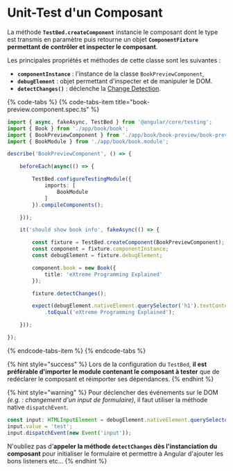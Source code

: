 # Unit-Test d'un Composant

La méthode **`TestBed.createComponent`** instancie le composant dont le type est transmis en paramètre puis retourne un objet **`ComponentFixture` permettant de contrôler et inspecter le composant**.

Les principales propriétés et méthodes de cette classe sont les suivantes :

* **`componentInstance`** : l'instance de la classe `BookPreviewComponent`,
* **`debugElement`** : objet permettant d'inspecter et de manipuler le DOM.
* **`detectChanges()`** : déclenche la [Change Detection](../../change-detection/).

{% code-tabs %}
{% code-tabs-item title="book-preview.component.spec.ts" %}
```typescript
import { async, fakeAsync, TestBed } from '@angular/core/testing';
import { Book } from './app/book/book';
import { BookPreviewComponent } from './app/book/book-preview/book-preview.component';
import { BookModule } from './app/book/book.module';

describe('BookPreviewComponent', () => {

    beforeEach(async(() => {

        TestBed.configureTestingModule({
            imports: [
                BookModule
            ]
        }).compileComponents();

    }));

    it('should show book info', fakeAsync(() => {

        const fixture = TestBed.createComponent(BookPreviewComponent);
        const component = fixture.componentInstance;
        const debugElement = fixture.debugElement;

        component.book = new Book({
            title: 'eXtreme Programming Explained'
        });

        fixture.detectChanges();

        expect(debugElement.nativeElement.querySelector('h1').textContent)
            .toEqual('eXtreme Programming Explained');

    }));

});
```
{% endcode-tabs-item %}
{% endcode-tabs %}

{% hint style="success" %}
Lors de la configuration du `TestBed`, **il est préférable d'importer le module contenant le composant à tester** que de redéclarer le composant et réimporter ses dépendances.
{% endhint %}

{% hint style="warning" %}
Pour déclencher des événements sur le DOM _\(e.g. : changement d'un input de formulaire\)_, il faut utiliser la méthode native `dispatchEvent`.

```typescript
const input: HTMLInputElement = debugElement.nativeElement.querySelector('input');
input.value = 'test';
input.dispatchEvent(new Event('input'));
```

N'oubliez pas d'**appeler la méthode `detectChanges` dès l'instanciation du composant** pour initialiser le formulaire et permettre à Angular d'ajouter les bons listeners etc...
{% endhint %}

